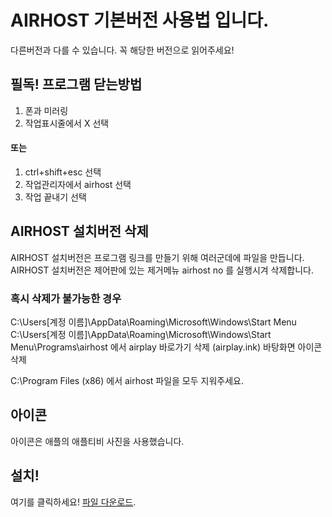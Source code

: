 # AIRHOST 기본버전 사용법 입니다.
다른버전과 다를 수 있습니다.
꼭 해당한 버전으로 읽어주세요!

## 필독! 프로그램 닫는방법
1. 폰과 미러링
2. 작업표시줄에서 X 선택

#### 또는

1. ctrl+shift+esc 선택
2. 작업관리자에서 airhost 선택
3. 작업 끝내기 선택

## AIRHOST 설치버전 삭제

AIRHOST 설치버전은 프로그램 링크를 만들기 위해 여러군데에 파일을 만듭니다.
AIRHOST 설치버전은 제어판에 있는 제거메뉴 airhost no 를 실행시겨 삭제합니다.

### 혹시 삭제가 불가능한 경우

C:\Users\[계정 이름]\AppData\Roaming\Microsoft\Windows\Start Menu
C:\Users\[계정 이름]\AppData\Roaming\Microsoft\Windows\Start Menu\Programs\airhost
에서 airplay 바로가기 삭제 (airplay.ink)
바탕화면 아이콘 삭제

C:\Program Files (x86)
에서 airhost 파일을 모두 지워주세요.

## 아이콘
아이콘은 애플의 애플티비 사진을 사용했습니다.

## 설치!
여기를 클릭하세요!
[파일 다운로드](https://github.com/hi-jiwho/zoom-airhost/releases/download/airhost/ZOOM-airhost-setup.exe).
